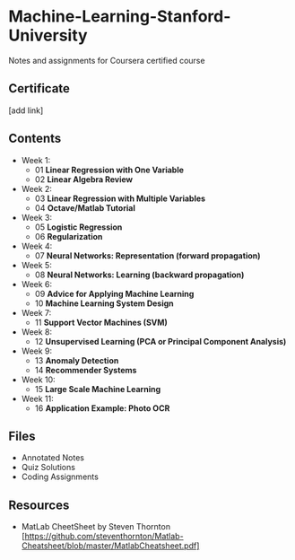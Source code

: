 # Machine-Learning-Stanford-University
Notes and assignments for Coursera certified course

## Certificate
[add link]

## Contents
- Week 1:
  - 01 **Linear Regression with One Variable**
  - 02 **Linear Algebra Review**
- Week 2:
  - 03 **Linear Regression with Multiple Variables**
  - 04 **Octave/Matlab Tutorial**
- Week 3:
  - 05 **Logistic Regression**
  - 06 **Regularization**
- Week 4:
  - 07 **Neural Networks: Representation (forward propagation)**
- Week 5:
  - 08 **Neural Networks: Learning (backward propagation)**
- Week 6:
  - 09 **Advice for Applying Machine Learning**
  - 10 **Machine Learning System Design**
- Week 7:
  - 11 **Support Vector Machines (SVM)**
- Week 8:
  - 12 **Unsupervised Learning (PCA or Principal Component Analysis)**
- Week 9:
  - 13 **Anomaly Detection**
  - 14 **Recommender Systems**
- Week 10:
  - 15 **Large Scale Machine Learning**
- Week 11:
  - 16 **Application Example: Photo OCR**


## Files

- Annotated Notes
- Quiz Solutions
- Coding Assignments

## Resources
- MatLab CheetSheet by Steven Thornton
[https://github.com/steventhornton/Matlab-Cheatsheet/blob/master/MatlabCheatsheet.pdf]
